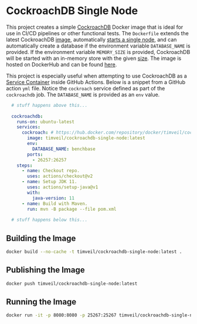 # CockroachDB Single Node
This project creates a simple [CockroachDB](https://www.cockroachlabs.com/) Docker image that is ideal for use in CI/CD pipelines or other functional tests.  The `Dockerfile` extends the latest CockroachDB [image](https://hub.docker.com/r/cockroachdb/cockroach), automatically [starts a single node](https://www.cockroachlabs.com/docs/stable/cockroach-start-single-node.html), and can automatically create a database if the environment variable `DATABASE_NAME` is provided.  If the environment variable `MEMORY_SIZE` is provided, CockroachDB will be started with an in-memory store with the given [size](https://www.cockroachlabs.com/docs/stable/cockroach-start-single-node.html#store).  The image is hosted on DockerHub and can be found [here](https://hub.docker.com/repository/docker/timveil/cockroachdb-single-node).

This project is especially useful when attempting to use CockroachDB as a [Service Container](https://docs.github.com/en/actions/using-containerized-services/about-service-containers) inside GitHub Actions.  Below is a snippet from a GitHub action `yml` file.  Notice the `cockroach` service defined as part of the `cockroachdb` job.  The `DATABASE_NAME` is provided as an `env` value.

```yaml
  # stuff happens above this...
  
  cockroachdb:
    runs-on: ubuntu-latest
    services:
      cockroach: # https://hub.docker.com/repository/docker/timveil/cockroachdb-single-node
        image: timveil/cockroachdb-single-node:latest
        env:
          DATABASE_NAME: benchbase
        ports:
          - 26257:26257
    steps:
      - name: Checkout repo.
        uses: actions/checkout@v2
      - name: Setup JDK 11.
        uses: actions/setup-java@v1
        with:
          java-version: 11
      - name: Build with Maven.
        run: mvn -B package --file pom.xml
  
  # stuff happens below this...
```

## Building the Image
```bash
docker build --no-cache -t timveil/cockroachdb-single-node:latest .
```

## Publishing the Image
```bash
docker push timveil/cockroachdb-single-node:latest
```

## Running the Image
```bash
docker run -it -p 8080:8080 -p 25267:25267 timveil/cockroachdb-single-node:latest
```